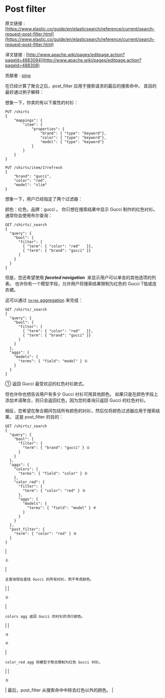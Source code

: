 # Post filter

原文链接 : [https://www.elastic.co/guide/en/elasticsearch/reference/current/search-request-post-filter.html](https://www.elastic.co/guide/en/elasticsearch/reference/current/search-request-post-filter.html)

译文链接 : [http://www.apache.wiki/pages/editpage.action?pageId=4883094](http://www.apache.wiki/pages/editpage.action?pageId=488308)

贡献者 : [ping](/display/~wangyangting)

在已经计算了聚合之后，post_filter 应用于搜索请求的最后的搜索命中。 其目的最好通过例子解释：

想象一下，你卖的有以下属性的衬衫：

```
PUT /shirts
{
    "mappings": {
        "item": {
            "properties": {
                "brand": { "type": "keyword"},
                "color": { "type": "keyword"},
                "model": { "type": "keyword"}
            }
        }
    }
}

PUT /shirts/item/1?refresh
{
    "brand": "gucci",
    "color": "red",
    "model": "slim"
}
```

想象一下，用户已经指定了两个过滤器：

颜色：红色，品牌：gucci 。 你只想在搜索结果中显示 Gucci 制作的红色衬衫。 通常你会使用布尔查询：

```
GET /shirts/_search
{
  "query": {
    "bool": {
      "filter": [
        { "term": { "color": "red"   }},
        { "term": { "brand": "gucci" }}
      ]
    }
  }
}
```

但是，您还希望使用 **_faceted navigation_**  来显示用户可以单击的其他选项的列表。 也许你有一个模型字段，允许用户将搜索结果限制为红色的 Gucci T恤或连衣裙。

这可以通过 [`terms` aggregation](https://www.elastic.co/guide/en/elasticsearch/reference/current/search-aggregations-bucket-terms-aggregation.html "Terms Aggregation") 来完成：

```
GET /shirts/_search
{
  "query": {
    "bool": {
      "filter": [
        { "term": { "color": "red"   }},
        { "term": { "brand": "gucci" }}
      ]
    }
  },
  "aggs": {
    "models": {
      "terms": { "field": "model" } ①
    }
  }
}
```

① 返回 Gucci 最受欢迎的红色衬衫款式。

但也许你也想告诉用户有多少 Gucci 衬衫可用其他颜色。 如果只是在颜色字段上添加术语聚合，则只会返回红色，因为您的查询只返回 Gucci 的红色衬衫。

相反，您希望在聚合期间包括所有颜色的衬衫，然后仅将颜色过滤器应用于搜索结果。 这是 post_filter 的目的：

```
GET /shirts/_search
{
  "query": {
    "bool": {
      "filter": {
        "term": { "brand": "gucci" } ①
      }
    }
  },
  "aggs": {
    "colors": {
      "terms": { "field": "color" } ② 
    },
    "color_red": {
      "filter": {
        "term": { "color": "red" } ③
      },
      "aggs": {
        "models": {
          "terms": { "field": "model" } ④ 
        }
      }
    }
  },
  "post_filter": { 
    "term": { "color": "red" } ⑤
  }
}
```

| 

```
①
```

 | 

```
主查询现在查找 Gucci 的所有衬衫，而不考虑颜色。
```

 |
| 

```
②
```

 | 

```
colors agg 返回 Gucci 的衬衫的流行颜色。
```

 |
| 

```
③
```

```
④ 
```

 | 

```
color_red agg 将模型子聚合限制为红色 Gucci 衬衫。
```

 |
| 

```
⑤
```

 | 最后，post_filter 从搜索命中中除去红色以外的颜色。 |